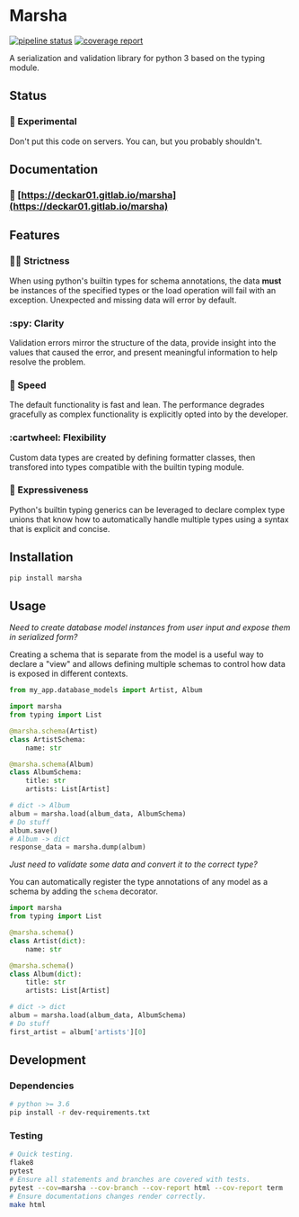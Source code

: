 # Marsha

[![pipeline status](https://gitlab.com/deckar01/marsha/badges/master/pipeline.svg)](https://gitlab.com/deckar01/marsha/commits/master)
[![coverage report](https://gitlab.com/deckar01/marsha/badges/master/coverage.svg)](https://gitlab.com/deckar01/marsha/commits/master)

A serialization and validation library for python 3 based on the typing module.

## Status

### :microscope: Experimental

Don't put this code on servers. You can, but you probably shouldn't.

## Documentation

### :book: [https://deckar01.gitlab.io/marsha](https://deckar01.gitlab.io/marsha)

## Features

### :guardsman: Strictness

When using python's builtin types for schema annotations, the data **must** be
instances of the specified types or the load operation will fail with an exception.
Unexpected and missing data will error by default.

### :spy: Clarity

Validation errors mirror the structure of the data, provide insight into the values
that caused the error, and present meaningful information to help resolve the problem.

### :runner: Speed

The default functionality is fast and lean. The performance degrades gracefully as
complex functionality is explicitly opted into by the developer.

### :cartwheel: Flexibility

Custom data types are created by defining formatter classes, then transfored into
types compatible with the builtin typing module.

### :dancer: Expressiveness

Python's builtin typing generics can be leveraged to declare complex type unions that
know how to automatically handle multiple types using a syntax that is explicit and concise.

## Installation

```sh
pip install marsha
```

## Usage

_Need to create database model instances from user input and expose them in serialized form?_

Creating a schema that is separate from the model is a useful way to declare a "view" and
allows defining multiple schemas to control how data is exposed in different contexts.

```py
from my_app.database_models import Artist, Album

import marsha
from typing import List

@marsha.schema(Artist)
class ArtistSchema:
    name: str

@marsha.schema(Album)
class AlbumSchema:
    title: str
    artists: List[Artist]

# dict -> Album
album = marsha.load(album_data, AlbumSchema)
# Do stuff
album.save()
# Album -> dict
response_data = marsha.dump(album)
```

_Just need to validate some data and convert it to the correct type?_

You can automatically register the type annotations of any model as a schema by
adding the `schema` decorator.

```py
import marsha
from typing import List

@marsha.schema()
class Artist(dict):
    name: str

@marsha.schema()
class Album(dict):
    title: str
    artists: List[Artist]

# dict -> dict
album = marsha.load(album_data, AlbumSchema)
# Do stuff
first_artist = album['artists'][0]
```

## Development

### Dependencies

```sh
# python >= 3.6
pip install -r dev-requirements.txt
```

### Testing

```sh
# Quick testing.
flake8
pytest
# Ensure all statements and branches are covered with tests.
pytest --cov=marsha --cov-branch --cov-report html --cov-report term
# Ensure documentations changes render correctly.
make html
```
